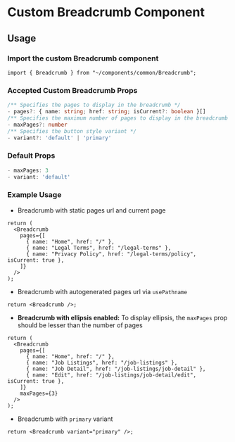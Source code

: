 # Custom Breadcrumb Component

## Usage

### Import the custom Breadcrumb component

```tsx
import { Breadcrumb } from "~/components/common/Breadcrumb";
```

### Accepted Custom Breadcrumb Props

```ts
/** Specifies the pages to display in the breadcrumb */
- pages?: { name: string; href: string; isCurrent?: boolean }[]
/** Specifies the maximum number of pages to display in the breadcrumb */
- maxPages?: number
/** Specifies the button style variant */
- variant?: 'default' | 'primary'
```

### Default Props

```ts
- maxPages: 3
- variant: 'default'
```

### Example Usage

- Breadcrumb with static pages url and current page

```tsx
return (
  <Breadcrumb
    pages={[
      { name: "Home", href: "/" },
      { name: "Legal Terms", href: "/legal-terms" },
      { name: "Privacy Policy", href: "/legal-terms/policy", isCurrent: true },
    ]}
  />
);
```

- Breadcrumb with autogenerated pages url via `usePathname`

```tsx
return <Breadcrumb />;
```

- **Breadcrumb with ellipsis enabled:**
  To display ellipsis, the `maxPages` prop should be lesser than the number of pages

```tsx
return (
  <Breadcrumb
    pages={[
      { name: "Home", href: "/" },
      { name: "Job Listings", href: "/job-listings" },
      { name: "Job Detail", href: "/job-listings/job-detail" },
      { name: "Edit", href: "/job-listings/job-detail/edit", isCurrent: true },
    ]}
    maxPages={3}
  />
);
```

- Breadcrumb with `primary` variant

```tsx
return <Breadcrumb variant="primary" />;
```
